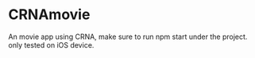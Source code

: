 # CRNAmovie

An movie app using CRNA,
make sure to run npm start under the project.
only tested on iOS device.
